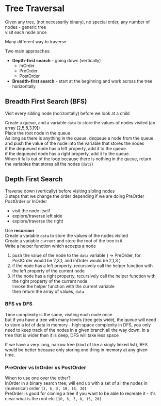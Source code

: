 # Tree Traversal
Given any tree, (not necessarily binary), no special order, any number of nodes - generic tree  
visit each node once

Many different way to traverse  

Two main approaches:
- __Depth-first search__ - going down (vertically)
  - InOrder
  - PreOrder
  - PostOrder
- __Breadth-first search__ - start at the beginning and work across the tree horizontally

## Breadth First Search (BFS)
Visit every sibling node (horizontally) before we look at a child

Create a queue, and a variable `data` to store the values of nodes visited (an array [2,5,8,3,19])  
Place the root node in the queue  
As long as there is anything in the queue, dequeue a node from the queue and push the value of the node into the variable that stores the nodes  
if the dequeued node has a left property, add it to the queue.  
if the dequeued node has a right property, add it to the queue.  
When it falls out of the loop because there is nothing in the queue, return the variables that stores all the nodes (`data`)

## Depth First Search
Traverse down (vertically) before visiting sibling nodes  
3 steps that we change the order depending if we are doing PreOrder PostOrder or InOrder

- visit the node itself
- explore/traverse left side
- explore/traverse the right

Use __recursion__  
Create a variable `data` to store the values of the nodes visited  
Create a variable `current` and store the root of the tree in it  
Write a helper function which accepts a node
1. push the value of the node to the `data` variable ( -> PreOrder, for PostOrder would be 2,3,1, and InOrder would be 2,1,3 )
2. if the node has a left property, recursively call the helper function with the left property of the current node
3. if the node has a right property, recursively call the helper function with the right property of the current node  
Invoke the helper function with the current variable  
then return the array of values, `data`


### BFS vs DFS
Time complexity is the same, visiting each node once  
but if you have a tree with many levels (tree gets wide), the queue will need to store a lot of data in memory - high space complexity
in DFS, you only need to keep track of the nodes in a given branch all the way down. In a tree that is wider than it is deep, DFS will take less space

If we have a very long, narrow tree (kind of like a singly linked list), BFS would be better because only storing one thing in memory at any given time.

### PreOrder vs InOrder vs PostOrder
When to use one over the other?  
InOrder in a binary search tree, will end up with a set of all the nodes in (numerical) order `[3, 6, 8, 10, 15, 20]`  
PreOrder is good for cloning a tree if you want to be able to recreate it - it's clear what is the root etc `[10, 6, 3, 8, 15, 20]`
